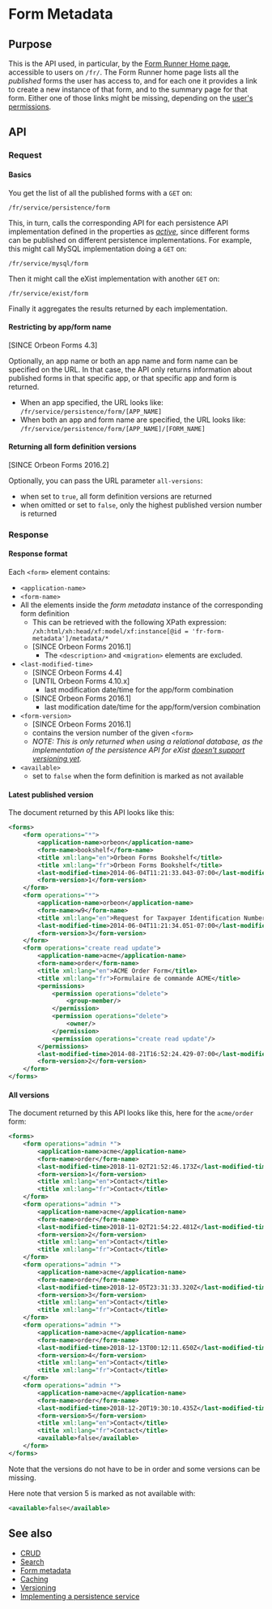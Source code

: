 # Form Metadata



## Purpose

This is the API used, in particular, by the [Form Runner Home page](../../feature/home-page.md), accessible to users on `/fr/`. The Form Runner home page lists all the *published* forms the user has access to, and for each one it provides a link to create a new instance of that form, and to the summary page for that form. Either one of those links might be missing, depending on the [user's permissions](../../../form-runner/access-control/README.md).

## API

### Request

#### Basics

You get the list of all the published forms with a `GET` on:
 
    /fr/service/persistence/form
    
This, in turn, calls the corresponding API for each persistence API implementation defined in the properties as [*active*](../../../configuration/properties/persistence.md#property_active), since different forms can be published on different persistence implementations. For example, this might call MySQL implementation doing a `GET` on:
 
    /fr/service/mysql/form
    
Then it might call the eXist implementation with another `GET` on:
 
    /fr/service/exist/form
    
Finally it aggregates the results returned by each implementation.

#### Restricting by app/form name

[SINCE Orbeon Forms 4.3]

Optionally, an app name or both an app name and form name can be specified on the URL. In that case, the API only returns information about published forms in that specific app, or that specific app and form is returned.

* When an app specified, the URL looks like:  
  `/fr/service/persistence/form/[APP_NAME]`
* When both an app and form name are specified, the URL looks like:  
  `/fr/service/persistence/form/[APP_NAME]/[FORM_NAME]`
  
#### Returning all form definition versions
  
[SINCE Orbeon Forms 2016.2]

Optionally, you can pass the URL parameter `all-versions`:

- when set to `true`, all form definition versions are returned
- when omitted or set to `false`, only the highest published version number is returned

### Response

#### Response format 

Each `<form>` element contains:

- `<application-name>`
- `<form-name>`
- All the elements inside the *form metadata* instance of the corresponding form definition
    - This can be retrieved with the following XPath expression:  
      `/xh:html/xh:head/xf:model/xf:instance[@id = 'fr-form-metadata']/metadata/*`
    - [SINCE Orbeon Forms 2016.1]
        - The `<description>` and `<migration>` elements are excluded.
- `<last-modified-time>`
    - [SINCE Orbeon Forms 4.4]
    - [UNTIL Orbeon Forms 4.10.x]
        - last modification date/time for the app/form combination
    - [SINCE Orbeon Forms 2016.1]
        - last modification date/time for the app/form/version combination
- `<form-version>`
    - [SINCE Orbeon Forms 2016.1]
    - contains the version number of the given `<form>`
    - *NOTE: This is only returned when using a relational database, as the implementation of the persistence API for eXist [doesn't support versioning yet](https://github.com/orbeon/orbeon-forms/issues/1524).*
- `<available>`
    - set to `false` when the form definition is marked as not available

#### Latest published version

The document returned by this API looks like this:

```xml
<forms>
    <form operations="*">
        <application-name>orbeon</application-name>
        <form-name>bookshelf</form-name>
        <title xml:lang="en">Orbeon Forms Bookshelf</title>
        <title xml:lang="fr">Orbeon Forms Bookshelf</title>
        <last-modified-time>2014-06-04T11:21:33.043-07:00</last-modified-time>
        <form-version>1</form-version>
    </form>
    <form operations="*">
        <application-name>orbeon</application-name>
        <form-name>w9</form-name>
        <title xml:lang="en">Request for Taxpayer Identification Number and Certification</title>
        <last-modified-time>2014-06-04T11:21:34.051-07:00</last-modified-time>
        <form-version>3</form-version>
    </form>
    <form operations="create read update">
        <application-name>acme</application-name>
        <form-name>order</form-name>
        <title xml:lang="en">ACME Order Form</title>
        <title xml:lang="fr">Formulaire de commande ACME</title>
        <permissions>
            <permission operations="delete">
                <group-member/>
            </permission>
            <permission operations="delete">
                <owner/>
            </permission>
            <permission operations="create read update"/>
        </permissions>
        <last-modified-time>2014-08-21T16:52:24.429-07:00</last-modified-time>
        <form-version>2</form-version>
    </form>
</forms>
```

#### All versions

The document returned by this API looks like this, here for the `acme/order` form:

```xml
<forms>
    <form operations="admin *">
        <application-name>acme</application-name>
        <form-name>order</form-name>
        <last-modified-time>2018-11-02T21:52:46.173Z</last-modified-time>
        <form-version>1</form-version>
        <title xml:lang="en">Contact</title>
        <title xml:lang="fr">Contact</title>
    </form>
    <form operations="admin *">
        <application-name>acme</application-name>
        <form-name>order</form-name>
        <last-modified-time>2018-11-02T21:54:22.481Z</last-modified-time>
        <form-version>2</form-version>
        <title xml:lang="en">Contact</title>
        <title xml:lang="fr">Contact</title>
    </form>
    <form operations="admin *">
        <application-name>acme</application-name>
        <form-name>order</form-name>
        <last-modified-time>2018-12-05T23:31:33.320Z</last-modified-time>
        <form-version>3</form-version>
        <title xml:lang="en">Contact</title>
        <title xml:lang="fr">Contact</title>
    </form>
    <form operations="admin *">
        <application-name>acme</application-name>
        <form-name>order</form-name>
        <last-modified-time>2018-12-13T00:12:11.650Z</last-modified-time>
        <form-version>4</form-version>
        <title xml:lang="en">Contact</title>
        <title xml:lang="fr">Contact</title>
    </form>
    <form operations="admin *">
        <application-name>acme</application-name>
        <form-name>order</form-name>
        <last-modified-time>2018-12-20T19:30:10.435Z</last-modified-time>
        <form-version>5</form-version>
        <title xml:lang="en">Contact</title>
        <title xml:lang="fr">Contact</title>
        <available>false</available>
    </form>
</forms>
```

Note that the versions do not have to be in order and some versions can be missing.

Here note that version 5 is marked as not available with:

```xml
<available>false</available>
```

## See also

- [CRUD](crud.md)
- [Search](search.md)
- [Form metadata](forms-metadata.md)
- [Caching](caching.md)
- [Versioning](versioning.md)
- [Implementing a persistence service](implementing-a-persistence-service.md)
